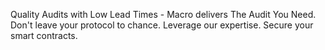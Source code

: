Quality Audits with Low Lead Times - Macro delivers The Audit You Need. Don't leave your protocol to chance. Leverage our expertise. Secure your smart contracts.